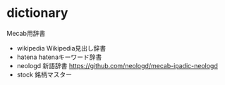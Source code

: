 # dictionary
Mecab用辞書

* wikipedia
Wikipedia見出し辞書
* hatena
hatenaキーワード辞書
* neologd
新語辞書
https://github.com/neologd/mecab-ipadic-neologd
* stock
銘柄マスター
